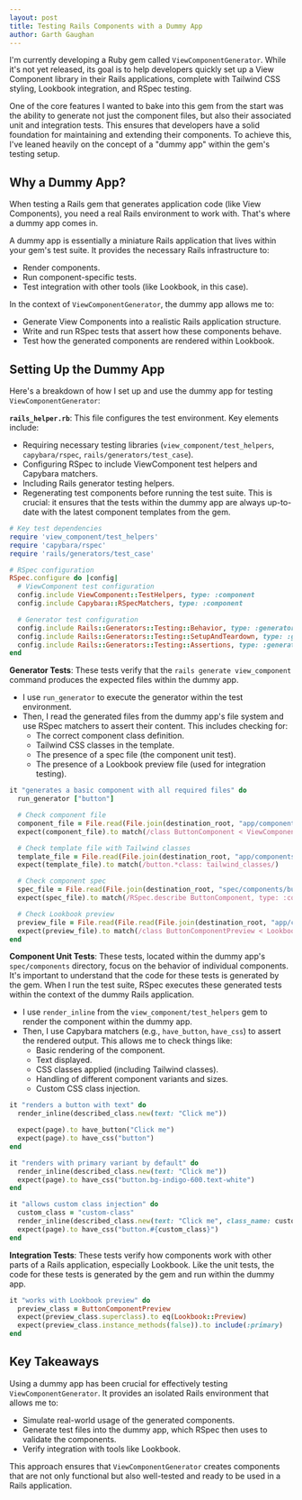 ```yaml
---
layout: post
title: Testing Rails Components with a Dummy App
author: Garth Gaughan
---
```


I'm currently developing a Ruby gem called `ViewComponentGenerator`. While it's not yet released, its goal is to help developers quickly set up a View Component library in their Rails applications, complete with Tailwind CSS styling, Lookbook integration, and RSpec testing.

One of the core features I wanted to bake into this gem from the start was the ability to generate not just the component files, but also their associated unit and integration tests. This ensures that developers have a solid foundation for maintaining and extending their components. To achieve this, I've leaned heavily on the concept of a "dummy app" within the gem's testing setup.

## Why a Dummy App?

When testing a Rails gem that generates application code (like View Components), you need a real Rails environment to work with. That's where a dummy app comes in.

A dummy app is essentially a miniature Rails application that lives within your gem's test suite. It provides the necessary Rails infrastructure to:

* Render components.
* Run component-specific tests.
* Test integration with other tools (like Lookbook, in this case).

In the context of `ViewComponentGenerator`, the dummy app allows me to:

* Generate View Components into a realistic Rails application structure.
* Write and run RSpec tests that assert how these components behave.
* Test how the generated components are rendered within Lookbook.

## Setting Up the Dummy App

Here's a breakdown of how I set up and use the dummy app for testing `ViewComponentGenerator`:

**`rails_helper.rb`**: This file configures the test environment. Key elements include:

* Requiring necessary testing libraries (`view_component/test_helpers`, `capybara/rspec`, `rails/generators/test_case`).
* Configuring RSpec to include ViewComponent test helpers and Capybara matchers.
* Including Rails generator testing helpers.
* Regenerating test components before running the test suite. This is crucial: it ensures that the tests within the dummy app are always up-to-date with the latest component templates from the gem.

```ruby
# Key test dependencies
require 'view_component/test_helpers'
require 'capybara/rspec'
require 'rails/generators/test_case'

# RSpec configuration
RSpec.configure do |config|
  # ViewComponent test configuration
  config.include ViewComponent::TestHelpers, type: :component
  config.include Capybara::RSpecMatchers, type: :component

  # Generator test configuration
  config.include Rails::Generators::Testing::Behavior, type: :generator
  config.include Rails::Generators::Testing::SetupAndTeardown, type: :generator
  config.include Rails::Generators::Testing::Assertions, type: :generator
end
```

**Generator Tests**: These tests verify that the `rails generate view_component` command produces the expected files within the dummy app.

* I use `run_generator` to execute the generator within the test environment.
* Then, I read the generated files from the dummy app's file system and use RSpec matchers to assert their content. This includes checking for:
    * The correct component class definition.
    * Tailwind CSS classes in the template.
    * The presence of a spec file (the component unit test).
    * The presence of a Lookbook preview file (used for integration testing).

```ruby
it "generates a basic component with all required files" do
  run_generator ["button"]

  # Check component file
  component_file = File.read(File.join(destination_root, "app/components/button_component.rb"))
  expect(component_file).to match(/class ButtonComponent < ViewComponent::Base/)

  # Check template file with Tailwind classes
  template_file = File.read(File.join(destination_root, "app/components/button_component.html.erb"))
  expect(template_file).to match(/button.*class: tailwind_classes/)

  # Check component spec
  spec_file = File.read(File.join(destination_root, "spec/components/button_component_spec.rb"))
  expect(spec_file).to match(/RSpec.describe ButtonComponent, type: :component/)

  # Check Lookbook preview
  preview_file = File.read(File.read(File.join(destination_root, "app/components/previews/button_component_preview.rb")))
  expect(preview_file).to match(/class ButtonComponentPreview < Lookbook::Preview/)
end
```

**Component Unit Tests**: These tests, located within the dummy app's `spec/components` directory, focus on the behavior of individual components. It's important to understand that the code for these tests is generated by the gem. When I run the test suite, RSpec executes these generated tests within the context of the dummy Rails application.

* I use `render_inline` from the `view_component/test_helpers` gem to render the component within the dummy app.
* Then, I use Capybara matchers (e.g., `have_button`, `have_css`) to assert the rendered output. This allows me to check things like:
    * Basic rendering of the component.
    * Text displayed.
    * CSS classes applied (including Tailwind classes).
    * Handling of different component variants and sizes.
    * Custom CSS class injection.

```ruby
it "renders a button with text" do
  render_inline(described_class.new(text: "Click me"))

  expect(page).to have_button("Click me")
  expect(page).to have_css("button")
end

it "renders with primary variant by default" do
  render_inline(described_class.new(text: "Click me"))
  expect(page).to have_css("button.bg-indigo-600.text-white")
end

it "allows custom class injection" do
  custom_class = "custom-class"
  render_inline(described_class.new(text: "Click me", class_name: custom_class))
  expect(page).to have_css("button.#{custom_class}")
end
```

**Integration Tests**: These tests verify how components work with other parts of a Rails application, especially Lookbook. Like the unit tests, the code for these tests is generated by the gem and run within the dummy app.

```ruby
it "works with Lookbook preview" do
  preview_class = ButtonComponentPreview
  expect(preview_class.superclass).to eq(Lookbook::Preview)
  expect(preview_class.instance_methods(false)).to include(:primary)
end
```

## Key Takeaways

Using a dummy app has been crucial for effectively testing `ViewComponentGenerator`. It provides an isolated Rails environment that allows me to:

* Simulate real-world usage of the generated components.
* Generate test files into the dummy app, which RSpec then uses to validate the components.
* Verify integration with tools like Lookbook.

This approach ensures that `ViewComponentGenerator` creates components that are not only functional but also well-tested and ready to be used in a Rails application.
```
